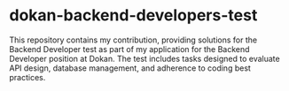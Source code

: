 # dokan-backend-developers-test
This repository contains my contribution, providing solutions for the Backend Developer test as part of my application for the Backend Developer position at Dokan. The test includes tasks designed to evaluate API design, database management, and adherence to coding best practices.
